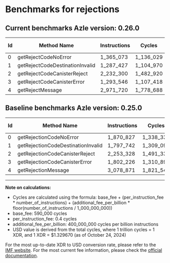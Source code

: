 # Benchmarks for rejections

## Current benchmarks Azle version: 0.26.0

| Id  | Method Name                     | Instructions | Cycles    | USD           | USD/Million Calls | Change                              |
| --- | ------------------------------- | ------------ | --------- | ------------- | ----------------- | ----------------------------------- |
| 0   | getRejectCodeNoError            | 1_365_073    | 1_136_029 | $0.0000015105 | $1.51             | <font color="green">-505_754</font> |
| 1   | getRejectCodeDestinationInvalid | 1_287_427    | 1_104_970 | $0.0000014692 | $1.46             | <font color="green">-510_315</font> |
| 2   | getRejectCodeCanisterReject     | 2_232_300    | 1_482_920 | $0.0000019718 | $1.97             | <font color="green">-21_028</font>  |
| 3   | getRejectCodeCanisterError      | 1_293_546    | 1_107_418 | $0.0000014725 | $1.47             | <font color="green">-508_680</font> |
| 4   | getRejectMessage                | 2_971_720    | 1_778_688 | $0.0000023651 | $2.36             | <font color="green">-107_151</font> |

## Baseline benchmarks Azle version: 0.25.0

| Id  | Method Name                        | Instructions | Cycles    | USD           | USD/Million Calls |
| --- | ---------------------------------- | ------------ | --------- | ------------- | ----------------- |
| 0   | getRejectionCodeNoError            | 1_870_827    | 1_338_330 | $0.0000017795 | $1.77             |
| 1   | getRejectionCodeDestinationInvalid | 1_797_742    | 1_309_096 | $0.0000017407 | $1.74             |
| 2   | getRejectionCodeCanisterReject     | 2_253_328    | 1_491_331 | $0.0000019830 | $1.98             |
| 3   | getRejectionCodeCanisterError      | 1_802_226    | 1_310_890 | $0.0000017431 | $1.74             |
| 4   | getRejectionMessage                | 3_078_871    | 1_821_548 | $0.0000024221 | $2.42             |

---

**Note on calculations:**

- Cycles are calculated using the formula: base_fee + (per_instruction_fee \* number_of_instructions) + (additional_fee_per_billion \* floor(number_of_instructions / 1_000_000_000))
- base_fee: 590_000 cycles
- per_instruction_fee: 0.4 cycles
- additional_fee_per_billion: 400_000_000 cycles per billion instructions
- USD value is derived from the total cycles, where 1 trillion cycles = 1 XDR, and 1 XDR = $1.329670 (as of October 24, 2024)

For the most up-to-date XDR to USD conversion rate, please refer to the [IMF website](https://www.imf.org/external/np/fin/data/rms_sdrv.aspx).
For the most current fee information, please check the [official documentation](https://internetcomputer.org/docs/current/developer-docs/gas-cost#execution).
